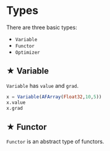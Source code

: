 # Types
There are three basic types:

* `Variable`
* `Functor`
* `Optimizer`

## ★ Variable
`Variable` has `value` and `grad`.
```julia
x = Variable(AFArray(Float32,10,5))
x.value
x.grad
```

## ★ Functor
`Functor` is an abstract type of functors.
